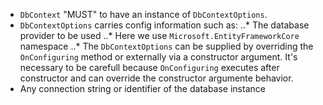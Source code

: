 * `DbContext` "MUST" to have an instance of `DbContextOptions`.
* `DbContextOptions` carries config information such as:
..* The database provider to be used
..* Here we use `Microsoft.EntityFrameworkCore` namespace
..* The `DbContextOptions` can be supplied by overriding the `OnConfiguring` method or externally via a constructor argument. It's necessary to be carefull because `OnConfiguring` executes after constructor and can override the constructor argumente behavior.
* Any connection string or identifier of the database instance
